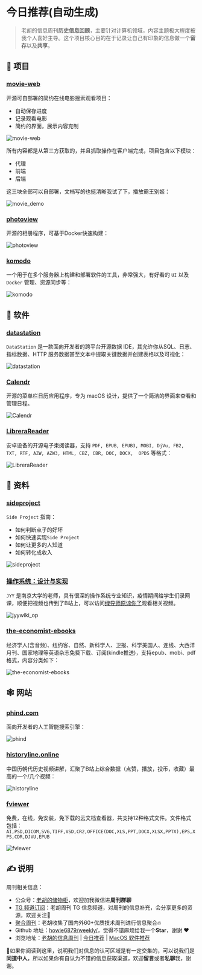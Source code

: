# 今日推荐(自动生成)

> 老胡的信息周刊**历史信息回顾**，主要针对计算机领域，内容主题极大程度被我个人喜好主导。这个项目核心目的在于记录让自己有印象的信息做一个**留存**以及**共享**。


## 🎯 项目 

### [movie-web](https://github.com/movie-web/movie-web)

开源可自部署的简约在线电影搜索观看项目：

- 自动保存进度
- 记录观看电影
- 简约的界面，展示内容克制

![movie-web](https://images-1252557999.file.myqcloud.com/uPic/movie-web.jpg)

所有内容都是从第三方获取的，并且抓取操作在客户端完成，项目包含以下模块：

- 代理
- 前端
- 后端

这三块全部可以自部署，文档写的也挺清晰我试了下，播放霸王别姬：

![movie_demo](https://images-1252557999.file.myqcloud.com/uPic/movie_demo.jpg) 

### [photoview](https://github.com/photoview/photoview)

开源的相册程序，可基于Docker快速构建：

![photoview](https://images-1252557999.file.myqcloud.com/uPic/photoview.png) 

### [komodo](https://github.com/mbecker20/komodo)

一个用于在多个服务器上构建和部署软件的工具，非常强大，有好看的 `UI` 以及 `Docker` 管理、资源同步等：

![komodo](https://images-1252557999.file.myqcloud.com/uPic/h82QqC.png) 

## 🤖 软件 

### [datastation](https://github.com/multiprocessio/datastation)

`DataStation` 是一款面向开发者的跨平台开源数据 IDE，其允许你从SQL、日志、指标数据、HTTP 服务数据甚至文本中提取关键数据并创建表格以及可视化：

![datastation](https://images-1252557999.file.myqcloud.com/uPic/datastation.jpg) 

### [Calendr](https://github.com/pakerwreah/Calendr)

开源的菜单栏日历应用程序，专为 macOS 设计，提供了一个简洁的界面来查看和管理日程。

![Calendr](https://images-1252557999.file.myqcloud.com/uPic/TsGyZ0.png) 

### [LibreraReader](https://github.com/foobnix/LibreraReader)

安卓设备的开源电子束阅读器，支持 `PDF, EPUB, EPUB3, MOBI, DjVu, FB2, TXT, RTF, AZW, AZW3, HTML, CBZ, CBR, DOC, DOCX,  OPDS` 等格式：

![LibreraReader](https://images-1252557999.file.myqcloud.com/uPic/LibreraReader.jpeg) 

## 👀 资料 

### [sideproject](https://sideproject.guide/)

`Side Project` 指南：

- 如何判断点子的好坏
- 如何快速实现`Side Project`
- 如何让更多的人知道
- 如何转化成收入

![sideproject](https://images-1252557999.file.myqcloud.com/uPic/sideproject.jpg) 

### [操作系统：设计与实现](http://jyywiki.cn/OS/2022/)

`JYY` 是南京大学的老师，具有很深的操作系统专业知识，疫情期间给学生们录网课，顺便把视频也传到了B站上，可以访问[绿导师原谅你了](https://space.bilibili.com/202224425/channel/series)观看相关视频。

![jyywiki_op](https://images-1252557999.file.myqcloud.com/uPic/jyywiki_op.jpg) 

### [the-economist-ebooks](https://github.com/hehonghui/the-economist-ebooks)

经济学人(含音频)、纽约客、自然、新科学人、卫报、科学美国人、连线、大西洋月刊、国家地理等英语杂志免费下载、订阅(kindle推送)，支持epub、mobi、pdf格式，内容分类如下：

![the-economist-ebooks](https://images-1252557999.file.myqcloud.com/uPic/the-economist-ebooks.jpg) 

## 🕸 网站 

### [phind.com](https://www.phind.com/)

面向开发者的人工智能搜索引擎：

![phind](https://images-1252557999.file.myqcloud.com/uPic/phind.jpg) 

### [historyline.online](https://github.com/liujuntao123/chines-history-video)

中国历朝代历史视频讲解，汇聚了B站上综合数据（点赞，播放，投币，收藏）最高的一个/几个视频：

![historyline](https://images-1252557999.file.myqcloud.com/uPic/historyline.jpg) 

### [fviewer](https://www.fviewer.com/zh)

免费，在线，免安装，免下载的云文档查看器，共支持12种格式文件。文件格式包括：`AI,PSD,DICOM,SVG,TIFF,VSD,CR2,OFFICE(DOC,XLS,PPT,DOCX,XLSX,PPTX),EPS,XPS,CDR,DJVU,EPUB`

![fviewer](https://images-1252557999.file.myqcloud.com/uPic/fviewer.jpg) 

## ✍️ 说明

周刊相关信息：

- 公众号：[老胡的储物柜](https://images-1252557999.file.myqcloud.com/uPic/ETIbMe.jpg)，欢迎加我微信进**周刊群聊**
- [TG 频道订阅](https://t.me/howie_weekly)：老胡周刊 TG 信息频道，对周刊的信息补充，会分享更多的资源，欢迎关注👏
- [聚合周刊](https://www.fre321.com/weekly)：老胡收集了国内外60+优质技术周刊进行信息聚合🔥
- Github 地址：[howie6879/weekly/](https://github.com/howie6879/weekly/)，觉得不错麻烦给我一个**Star**，谢谢 ❤️
- 浏览地址：[老胡的信息周刊](https://weekly.howie6879.com) | [今日推荐](https://weekly.howie6879.com/recommend/index.html) | [MacOS 软件推荐](https://weekly.howie6879.com/soft/mac.html)

🙌如果你阅读到这里，说明我们对信息的认可区域是有一定交集的，可以说我们是**同道中人**，所以如果你有自认为不错的信息获取渠道，欢迎**留言**或者**私聊**我，谢谢。